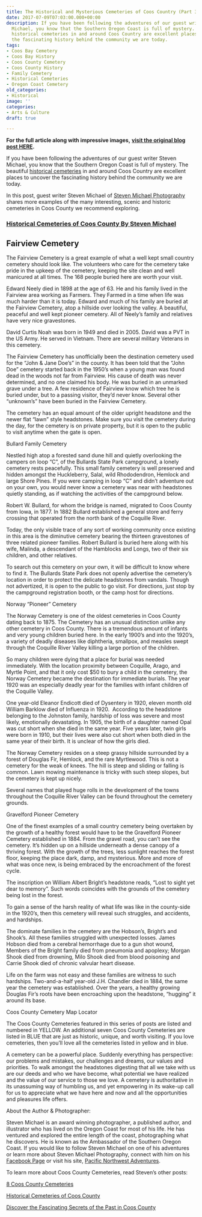 ```yaml
---
title: The Historical and Mysterious Cemeteries of Coos Country (Part 3)
date: 2017-07-09T07:03:00.000+00:00
description: If you have been following the adventures of our guest writer Steven
  Michael, you know that the Southern Oregon Coast is full of mystery. The beautiful
  historical cemeteries in and around Coos Country are excellent places to uncover
  the fascinating history behind the community we are today.
tags:
- Coos Bay Cemetery
- Coos Bay History
- Coos County Cemetery
- Coos County History
- Family Cemetery
- Historical Cemeteries
- Oregon Coast Cemetery
old_categories:
- Historical
image: ''
categories:
- Arts & Culture
draft: true

---
```

**For the full article along with impressive images,** [**visit the original blog post HERE**](https://pacificnorthwestadventures.weebly.com/blog/8-coos-county-cemeteries)**.**

If you have been following the adventures of our guest writer Steven Michael, you know that the Southern Oregon Coast is full of mystery. The beautiful [historical cemeteries](http://www.findagrave.com/cgi-bin/fg.cgi?page=csr&CScnty=2210&CSsr=41&) in and around Coos Country are excellent places to uncover the fascinating history behind the community we are today.

In this post, guest writer Steven Michael of [Steven Michael Photography](https://www.facebook.com/StevenMichaelPhotographyOregon?ref=br_tf) shares more examples of the many interesting, scenic and historic cemeteries in Coos County we recommend exploring.

### [Historical Cemeteries of Coos County By Steven Michael](https://www.facebook.com/StevenMichaelPhotographyOregon?ref=br_tf "Steven Michael Photography")

## Fairview Cemetery

The Fairview Cemetery is a great example of what a well kept small country cemetery should look like. The volunteers who care for the cemetery take pride in the upkeep of the cemetery, keeping the site clean and well manicured at all times. The 168 people buried here are worth your visit.

Edward Neely died in 1898 at the age of 63. He and his family lived in the Fairview area working as Farmers. They Farmed in a time when life was much harder than it is today. Edward and much of his family are buried at the Fairview Cemetery, atop a hillside over looking the valley. A beautiful, peaceful and well kept pioneer cemetery. All of Neely’s family and relatives have very nice gravestones.

David Curtis Noah was born in 1949 and died in 2005. David was a PVT in the US Army. He served in Vietnam. There are several military Veterans in this cemetery.

The Fairview Cemetery has unofficially been the destination cemetery used for the “John & Jane Doe’s” in the county. It has been told that the “John Doe” cemetery started back in the 1950’s when a young man was found dead in the woods not far from Fairview. His cause of death was never determined, and no one claimed his body. He was buried in an unmarked grave under a tree. A few residence of Fairview know which tree he is buried under, but to a passing visitor, they’d never know. Several other “unknown’s” have been buried in the Fairview Cemetery.

The cemetery has an equal amount of the older upright headstone and the newer flat “lawn” style headstones. Make sure you visit the cemetery during the day, for the cemetery is on private property, but it is open to the public to visit anytime when the gate is open.

Bullard Family Cemetery

Nestled high atop a forested sand dune hill and quietly overlooking the campers on loop “C”, of the Bullards State Park campground, a lonely cemetery rests peacefully. This small family cemetery is well preserved and hidden amongst the Huckleberry, Salal, wild Rhododendron, Hemlock and large Shore Pines. If you were camping in loop “C” and didn’t adventure out on your own, you would never know a cemetery was near with headstones quietly standing, as if watching the activities of the campground below.

Robert W. Bullard, for whom the bridge is named, migrated to Coos County from Iowa, in 1877. In 1882 Bullard established a general store and ferry crossing that operated from the north bank of the Coquille River.

Today, the only visible trace of any sort of working community once existing in this area is the diminutive cemetery bearing the thirteen gravestones of three related pioneer families. Robert Bullard is buried here along with his wife, Malinda, a descendant of the Hamblocks and Longs, two of their six children, and other relatives.

To search out this cemetery on your own, it will be difficult to know where to find it. The Bullards State Park does not openly advertise the cemetery’s location in order to protect the delicate headstones from vandals. Though not advertized, it is open to the public to go visit. For directions, just stop by the campground registration booth, or the camp host for directions.

Norway “Pioneer” Cemetery

The Norway Cemetery is one of the oldest cemeteries in Coos County dating back to 1875. The Cemetery has an unusual distinction unlike any other cemetery in Coos County. There is a tremendous amount of infants and very young children buried here. In the early 1900’s and into the 1920’s, a variety of deadly diseases like diphtheria, smallpox, and measles swept through the Coquille River Valley killing a large portion of the children.

So many children were dying that a place for burial was needed immediately. With the location proximity between Coquille, Arago, and Myrtle Point, and that it only cost $50 to bury a child in the cemetery, the Norway Cemetery became the destination for immediate burials. The year 1920 was an especially deadly year for the families with infant children of the Coquille Valley.

One year-old Eleanor Endicott died of Dysentery in 1920, eleven month old William Barklow died of Influenza in 1920.  According to the headstone belonging to the Johnston family, hardship of loss was severe and most likely, emotionally devastating. In 1905, the birth of a daughter named Opal was cut short when she died in the same year. Five years later, twin girls were born in 1910, but their lives were also cut short when both died in the same year of their birth. It is unclear of how the girls died.

The Norway Cemetery resides on a steep grassy hillside surrounded by a forest of Douglas Fir, Hemlock, and the rare Myrtlewood. This is not a cemetery for the weak of knees. The hill is steep and sliding or falling is common. Lawn mowing maintenance is tricky with such steep slopes, but the cemetery is kept up nicely.

Several names that played huge rolls in the development of the towns throughout the Coquille River Valley can be found throughout the cemetery grounds.

Gravelford Pioneer Cemetery

One of the finest examples of a small country cemetery being overtaken by the growth of a healthy forest would have to be the Gravelford Pioneer Cemetery established in 1884. From the gravel road, you can’t see the cemetery. It’s hidden up on a hillside underneath a dense canopy of a thriving forest. With the growth of the trees, less sunlight reaches the forest floor, keeping the place dark, damp, and mysterious. More and more of what was once new, is being embraced by the encroachment of the forest cycle.

The inscription on William Albert Bright’s headstone reads, “Lost to sight yet dear to memory”. Such words coincides with the grounds of the cemetery being lost in the forest.

To gain a sense of the harsh reality of what life was like in the county-side in the 1920’s, then this cemetery will reveal such struggles, and accidents, and hardships.

The dominate families in the cemetery are the Hobson’s, Bright’s and Shook’s. All these families struggled with unexpected losses. James Hobson died from a cerebral hemorrhage due to a gun shot wound, Members of the Bright family died from pneumonia and apoplexy; Morgan Shook died from drowning, Milo Shook died from blood poisoning and Carrie Shook died of chronic valvular heart disease.

Life on the farm was not easy and these families are witness to such hardships. Two-and-a-half year-old J.H. Chandler died in 1884, the same year the cemetery was established. Over the years, a healthy growing Douglas Fir’s roots have been encroaching upon the headstone, “hugging” it around its base.

Coos County Cemetery Map Locator

The Coos County Cemeteries featured in this series of posts are listed and numbered in YELLOW. An additional seven Coos County Cemeteries are listed in BLUE that are just as historic, unique, and worth visiting. If you love cemeteries, then you’ll love all the cemeteries listed in yellow and in blue.

A cemetery can be a powerful place. Suddenly everything has perspective: our problems and mistakes, our challenges and dreams, our values and priorities. To walk amongst the headstones digesting that all we take with us are our deeds and who we have become, what potential we have realized and the value of our service to those we love. A cemetery is authoritative in its unassuming way of humbling us, and yet empowering in its wake-up call for us to appreciate what we have here and now and all the opportunities and pleasures life offers.

About the Author & Photographer:

Steven Michael is an award winning photographer, a published author, and illustrator who has lived on the Oregon Coast for most of his life. He has ventured and explored the entire length of the coast, photographing what he discovers. He is known as the Ambassador of the Southern Oregon Coast. If you would like to follow Steven Michael on one of his adventures or learn more about Steven Michael Photography, connect with him on his <a href="https://www.facebook.com/StevenMichaelPhotographyOregon" target="_blank">Facebook Page</a> or visit his site, <a href="http://pacificnorthwestadventures.weebly.com/" target="_blank">Pacific Northwest Adventures</a>.

To learn more about Coos County Cemeteries, read Steven’s other posts:

<a href="http://pacificnorthwestadventures.weebly.com/blog/8-coos-county-cemeteries" target="_blank">8 Coos County Cemeteries</a>

<a href="/2015/02/historical-cemeteries-of-coos-county/" target="_blank">Historical Cemeteries of Coos County</a>

<a href="/2015/03/discover-the-fascinating-secrets-of-the-past-in-coos-county/" target="_blank">Discover the Fascinating Secrets of the Past in Coos County</a>
